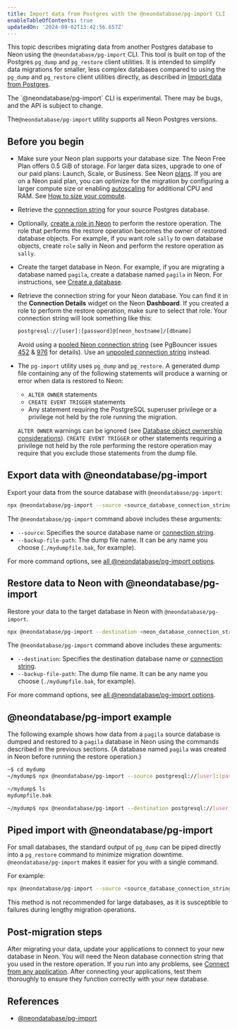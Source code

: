 ```yaml
---
title: Import data from Postgres with the @neondatabase/pg-import CLI
enableTableOfContents: true
updatedOn: '2024-09-02T13:42:56.657Z'
---
```


This topic describes migrating data from another Postgres database to Neon using the `@neondatabase/pg-import` CLI. This tool is built on top of the Postgres `pg_dump` and `pg_restore` client utilities. It is intended to simplify data migrations for smaller, less complex databases compared to using the `pg_dump` and `pg_restore` client utilities directly, as described in [Import data from Postgres](/docs/import/import-from-postgres).

<Admonition type="important">
The `@neondatabase/pg-import` CLI is experimental. There may be bugs, and the API is subject to change.
</Admonition>

The`@neondatabase/pg-import` utility supports all Neon Postgres versions.

## Before you begin

- Make sure your Neon plan supports your database size. The Neon Free Plan offers 0.5 GiB of storage. For larger data sizes, upgrade to one of our paid plans: Launch, Scale, or Business. See Neon [plans](/docs/introduction/plans). If you are on a Neon paid plan, you can optimize for the migration by configuring a larger compute size or enabling [autoscaling](/docs/guides/autoscaling-guide) for additional CPU and RAM. See [How to size your compute](/docs/manage/endpoints#how-to-size-your-compute).
- Retrieve the [connection string](https://www.postgresql.org/docs/current/libpq-connect.html#LIBPQ-CONNSTRING) for your source Postgres database.
- Optionally, [create a role in Neon](/docs/manage/roles#manage-roles-in-the-neon-console) to perform the restore operation. The role that performs the restore operation becomes the owner of restored database objects. For example, if you want role `sally` to own database objects, create `role` sally in Neon and perform the restore operation as `sally`.
- Create the target database in Neon. For example, if you are migrating a database named `pagila`, create a database named `pagila` in Neon. For instructions, see [Create a database](/docs/manage/databases#create-a-database).
- Retrieve the connection string for your Neon database. You can find it in the **Connection Details** widget on the Neon **Dashboard**. If you created a role to perform the restore operation, make sure to select that role. Your connection string will look something like this:

  ```bash shouldWrap
  postgresql://[user]:[password]@[neon_hostname]/[dbname]
  ```

  Avoid using a [pooled Neon connection string](/docs/reference/glossary#pooled-connection-string) (see PgBouncer issues [452](https://github.com/pgbouncer/pgbouncer/issues/452) & [976](https://github.com/pgbouncer/pgbouncer/issues/976) for details). Use an [unpooled connection string](/docs/reference/glossary#unpooled-connection-string) instead.

- The `pg-import` utility uses `pg_dump` and `pg_restore`. A generated dump file containing any of the following statements will produce a warning or error when data is restored to Neon:

  - `ALTER OWNER` statements
  - `CREATE EVENT TRIGGER` statements
  - Any statement requiring the PostgreSQL superuser privilege or a privilege not held by the role running the migration.

  `ALTER OWNER` warnings can be ignored (see [Database object ownership considerations](/docs/import/import-from-postgres#database-object-ownership-considerations)). `CREATE EVENT TRIGGER` or other statements requiring a privilege not held by the role performing the restore operation may require that you exclude those statements from the dump file.

## Export data with @neondatabase/pg-import

Export your data from the source database with `@neondatabase/pg-import`:

```bash shouldWrap
npx @neondatabase/pg-import --source <source_database_connection_string> --backup-file-path <dump_file_name>
```

The `@neondatabase/pg-import` command above includes these arguments:

- `--source`: Specifies the source database name or [connection string](https://www.postgresql.org/docs/current/libpq-connect.html#LIBPQ-CONNSTRING).
- `--backup-file-path`: The dump file name. It can be any name you choose (`./mydumpfile.bak`, for example).

For more command options, see [all @neondatabase/pg-import options](https://github.com/neondatabase/pg-import?tab=readme-ov-file#flags-and-options).

## Restore data to Neon with @neondatabase/pg-import

Restore your data to the target database in Neon with `@neondatabase/pg-import`.

```bash shouldWrap
npx @neondatabase/pg-import --destination <neon_database_connection_string> --backup-file-path <dump_file_name>
```

The `@neondatabase/pg-import` command above includes these arguments:

- `--destination`: Specifies the destination database name or [connection string](https://www.postgresql.org/docs/current/libpq-connect.html#LIBPQ-CONNSTRING).
- `--backup-file-path`: The dump file name. It can be any name you choose (`./mydumpfile.bak`, for example).

For more command options, see [all @neondatabase/pg-import options](https://github.com/neondatabase/pg-import?tab=readme-ov-file#flags-and-options).

## @neondatabase/pg-import example

The following example shows how data from a `pagila` source database is dumped and restored to a `pagila` database in Neon using the commands described in the previous sections. (A database named `pagila` was created in Neon before running the restore operation.)

```bash shouldWrap
~$ cd mydump
~/mydump$ npx @neondatabase/pg-import --source postgresql://[user]:[password]@[neon_hostname]/pagila --backup-file-path ./mydumpfile.bak

~/mydump$ ls
mydumpfile.bak

~/mydump$ npx @neondatabase/pg-import --destination postgresql://[user]:[password]@[neon_hostname]/pagila --backup-file-path ./mydumpfile.bak
```

## Piped import with @neondatabase/pg-import

For small databases, the standard output of `pg_dump` can be piped directly into a `pg_restore` command to minimize migration downtime. `@neondatabase/pg-import` makes it easier for you with a single command.

For example:

```bash shouldWrap
npx @neondatabase/pg-import --source <source_database_connection_string> --destination <neon-database-connection-string>
```

This method is not recommended for large databases, as it is susceptible to failures during lengthy migration operations.

## Post-migration steps

After migrating your data, update your applications to connect to your new database in Neon. You will need the Neon database connection string that you used in the restore operation. If you run into any problems, see [Connect from any application](/docs/connect/connect-from-any-app). After connecting your applications, test them thoroughly to ensure they function correctly with your new database.

## References

- [@neondatabase/pg-import](https://github.com/neondatabase/pg-import)

<NeedHelp/>
